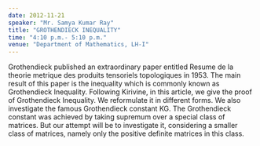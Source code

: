 ```yaml
---
date: 2012-11-21
speaker: "Mr. Samya Kumar Ray"
title: "GROTHENDIECK INEQUALITY"
time: "4:10 p.m.- 5:10 p.m." 
venue: "Department of Mathematics, LH-I"
---
```

Grothendieck published an extraordinary paper entitled Resume de la theorie metrique des produits tensoriels topologiques in 1953. The main result of this paper is the inequality which is commonly known as Grothendieck Inequality. Following Kirivine, in this article, we give the proof of Grothendieck Inequality. We reformulate it in different forms. We also investigate the famous Grothendieck constant KG. The Grothendieck constant was achieved by taking supremum over a special class of matrices. But our attempt will be to investigate it, considering a smaller class of matrices, namely only the positive definite matrices in this class.
